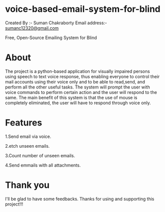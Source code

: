 # voice-based-email-system-for-blind

Created By :- Suman Chakraborty  Email address:- sumanc12320@gmail.com

Free, Open-Source Emailing System for Blind 
# About

The project is a python-based application for visually impaired persons using speech to text voice response, thus enabling everyone to control their mail accounts using their voice only and to be able to read,send, and perform all the other useful tasks. The system will prompt the user with voice commands to perform certain action and the user will respond to the same. The main benefit of this system is that the use of mouse is completely eliminated, the user will have to respond through voice only.

# Features

1.Send email via voice.

2.etch unseen emails.

3.Count number of unseen emails.

4.Send emmails with all attachments.

# Thank you

I'll be glad to have some feedbacks. Thanks for using and supporting this project!!!
